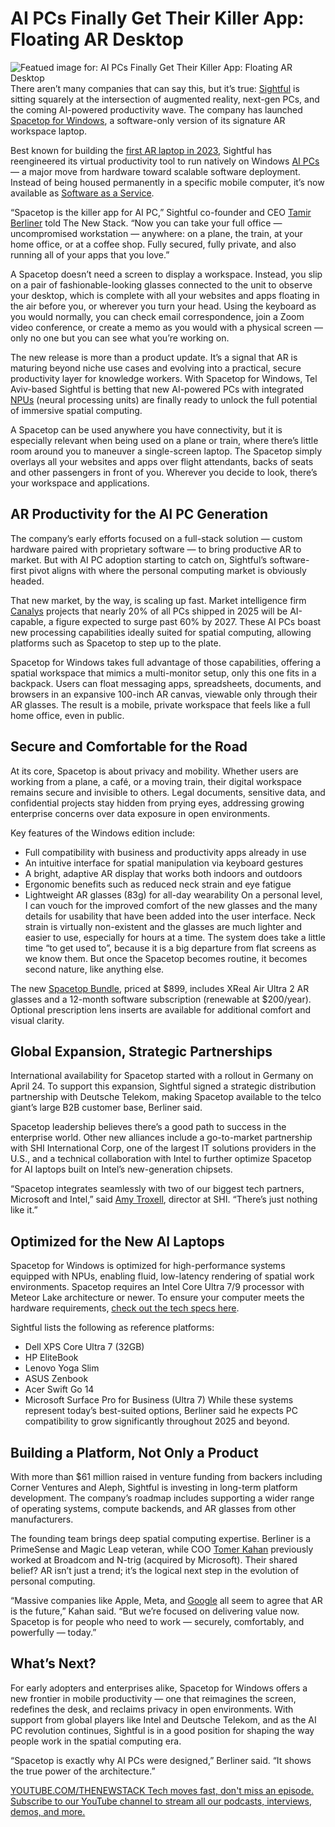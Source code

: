 # AI PCs Finally Get Their Killer App: Floating AR Desktop
![Featued image for: AI PCs Finally Get Their Killer App: Floating AR Desktop](https://cdn.thenewstack.io/media/2025/05/b414f333-using-spacetop-on-plane-1-1024x621.jpg)
There aren’t many companies that can say this, but it’s true: [Sightful](http://www.sightful.com/) is sitting squarely at the intersection of augmented reality, next-gen PCs, and the coming AI-powered productivity wave. The company has launched [Spacetop for Windows](https://www.sightful.com/product), a software-only version of its signature AR workspace laptop.

Best known for building the [first AR laptop in 2023](https://thenewstack.io/new-spacetop-laptop-puts-your-workspace-in-the-air/), Sightful has reengineered its virtual productivity tool to run natively on Windows [AI PCs](https://thenewstack.io/why-ai-pcs-are-not-for-developers/) — a major move from hardware toward scalable software deployment. Instead of being housed permanently in a specific mobile computer, it’s now available as [Software as a Service](https://thenewstack.io/service-as-software-how-ai-agents-are-transforming-saas/).

“Spacetop is the killer app for AI PC,” Sightful co-founder and CEO [Tamir Berliner](https://www.linkedin.com/in/tamirberliner/?originalSubdomain=il) told The New Stack. “Now you can take your full office — uncompromised workstation — anywhere: on a plane, the train, at your home office, or at a coffee shop. Fully secured, fully private, and also running all of your apps that you love.”

A Spacetop doesn’t need a screen to display a workspace. Instead, you slip on a pair of fashionable-looking glasses connected to the unit to observe your desktop, which is complete with all your websites and apps floating in the air before you, or wherever you turn your head. Using the keyboard as you would normally, you can check email correspondence, join a Zoom video conference, or create a memo as you would with a physical screen — only no one but you can see what you’re working on.

The new release is more than a product update. It’s a signal that AR is maturing beyond niche use cases and evolving into a practical, secure productivity layer for knowledge workers. With Spacetop for Windows, Tel Aviv-based Sightful is betting that new AI-powered PCs with integrated [NPUs](https://thenewstack.io/how-to-run-deepseek-models-locally-on-a-windows-copilot-pc/) (neural processing units) are finally ready to unlock the full potential of immersive spatial computing.

A Spacetop can be used anywhere you have connectivity, but it is especially relevant when being used on a plane or train, where there’s little room around you to maneuver a single-screen laptop. The Spacetop simply overlays all your websites and apps over flight attendants, backs of seats and other passengers in front of you. Wherever you decide to look, there’s your workspace and applications.

## AR Productivity for the AI PC Generation
The company’s early efforts focused on a full-stack solution — custom hardware paired with proprietary software — to bring productive AR to market. But with AI PC adoption starting to catch on, Sightful’s software-first pivot aligns with where the personal computing market is obviously headed.

That new market, by the way, is scaling up fast. Market intelligence firm [Canalys](https://canalys.com/) projects that nearly 20% of all PCs shipped in 2025 will be AI-capable, a figure expected to surge past 60% by 2027. These AI PCs boast new processing capabilities ideally suited for spatial computing, allowing platforms such as Spacetop to step up to the plate.

Spacetop for Windows takes full advantage of those capabilities, offering a spatial workspace that mimics a multi-monitor setup, only this one fits in a backpack. Users can float messaging apps, spreadsheets, documents, and browsers in an expansive 100-inch AR canvas, viewable only through their AR glasses. The result is a mobile, private workspace that feels like a full home office, even in public.

## Secure and Comfortable for the Road
At its core, Spacetop is about privacy and mobility. Whether users are working from a plane, a café, or a moving train, their digital workspace remains secure and invisible to others. Legal documents, sensitive data, and confidential projects stay hidden from prying eyes, addressing growing enterprise concerns over data exposure in open environments.

Key features of the Windows edition include:

- Full compatibility with business and productivity apps already in use
- An intuitive interface for spatial manipulation via keyboard gestures
- A bright, adaptive AR display that works both indoors and outdoors
- Ergonomic benefits such as reduced neck strain and eye fatigue
- Lightweight AR glasses (83g) for all-day wearability
On a personal level, I can vouch for the improved comfort of the new glasses and the many details for usability that have been added into the user interface. Neck strain is virtually non-existent and the glasses are much lighter and easier to use, especially for hours at a time. The system does take a little time “to get used to”, because it is a big departure from flat screens as we know them. But once the Spacetop becomes routine, it becomes second nature, like anything else.

The new [Spacetop Bundle](https://orders.sightful.com/products/spacetop-bundle-by-sightful), priced at $899, includes XReal Air Ultra 2 AR glasses and a 12-month software subscription (renewable at $200/year). Optional prescription lens inserts are available for additional comfort and visual clarity.

## Global Expansion, Strategic Partnerships
International availability for Spacetop started with a rollout in Germany on April 24. To support this expansion, Sightful signed a strategic distribution partnership with Deutsche Telekom, making Spacetop available to the telco giant’s large B2B customer base, Berliner said.

Spacetop leadership believes there’s a good path to success in the enterprise world. Other new alliances include a go-to-market partnership with SHI International Corp, one of the largest IT solutions providers in the U.S., and a technical collaboration with Intel to further optimize Spacetop for AI laptops built on Intel’s new-generation chipsets.

“Spacetop integrates seamlessly with two of our biggest tech partners, Microsoft and Intel,” said [Amy Troxell](https://www.linkedin.com/in/amy-troxell-960b4812/), director at SHI. “There’s just nothing like it.”

## Optimized for the New AI Laptops
Spacetop for Windows is optimized for high-performance systems equipped with NPUs, enabling fluid, low-latency rendering of spatial work environments. Spacetop requires an Intel Core Ultra 7/9 processor with Meteor Lake architecture or newer. To ensure your computer meets the hardware requirements, [check out the tech specs here](https://www.sightful.com/product#spec).

Sightful lists the following as reference platforms:

- Dell XPS Core Ultra 7 (32GB)
- HP EliteBook
- Lenovo Yoga Slim
- ASUS Zenbook
- Acer Swift Go 14
- Microsoft Surface Pro for Business (Ultra 7)
While these systems represent today’s best-suited options, Berliner said he expects PC compatibility to grow significantly throughout 2025 and beyond.

## Building a Platform, Not Only a Product
With more than $61 million raised in venture funding from backers including Corner Ventures and Aleph, Sightful is investing in long-term platform development. The company’s roadmap includes supporting a wider range of operating systems, compute backends, and AR glasses from other manufacturers.

The founding team brings deep spatial computing expertise. Berliner is a PrimeSense and Magic Leap veteran, while COO [Tomer Kahan](https://www.linkedin.com/in/tomerkahan/?originalSubdomain=il) previously worked at Broadcom and N-trig (acquired by Microsoft). Their shared belief? AR isn’t just a trend; it’s the logical next step in the evolution of personal computing.

“Massive companies like Apple, Meta, and [Google](https://cloud.google.com/?utm_content=inline+mention) all seem to agree that AR is the future,” Kahan said. “But we’re focused on delivering value now. Spacetop is for people who need to work — securely, comfortably, and powerfully — today.”

## What’s Next?
For early adopters and enterprises alike, Spacetop for Windows offers a new frontier in mobile productivity — one that reimagines the screen, redefines the desk, and reclaims privacy in open environments. With support from global players like Intel and Deutsche Telekom, and as the AI PC revolution continues, Sightful is in a good position for shaping the way people work in the spatial computing era.

“Spacetop is exactly why AI PCs were designed,” Berliner said. “It shows the true power of the architecture.”

[
YOUTUBE.COM/THENEWSTACK
Tech moves fast, don't miss an episode. Subscribe to our YouTube
channel to stream all our podcasts, interviews, demos, and more.
](https://youtube.com/thenewstack?sub_confirmation=1)